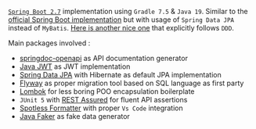 [`Spring Boot 2.7`](https://spring.io/projects/spring-boot) implementation using `Gradle 7.5` & `Java 19`. Similar to the [official Spring Boot implementation](https://github.com/gothinkster/spring-boot-realworld-example-app) but with usage of `Spring Data JPA` instead of `MyBatis`. [Here is another nice one](https://github.com/raeperd/realworld-springboot-java) that explicitly follows `DDD`.

Main packages involved :

* [springdoc-openapi](https://springdoc.org/) as API documentation generator
* [Java JWT](https://github.com/jwtk/jjwt) as JWT implementation
* [Spring Data JPA](https://spring.io/projects/spring-data-jpa/) with Hibernate as default JPA implementation
* [Flyway](https://flywaydb.org/) as proper migration tool based on SQL language as first party
* [Lombok](https://projectlombok.org/) for less boring POO encapsulation boilerplate
* `JUnit 5` with [REST Assured](https://rest-assured.io/) for fluent API assertions
* [Spotless Formatter](https://github.com/diffplug/spotless) with proper `Vs Code` integration
* [Java Faker](http://dius.github.io/java-faker/) as fake data generator

